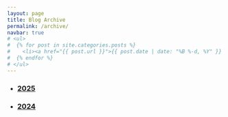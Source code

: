 ```yaml
---
layout: page
title: Blog Archive
permalink: /archive/
navbar: true
# <ul>
#  {% for post in site.categories.posts %}
#    <li><a href="{{ post.url }}">{{ post.date | date: "%B %-d, %Y" }} - {{ post.title }}</a></li>
#  {% endfor %}
# </ul>
---
```


<ul>
  <li><h3><a href="{% link pages/archive/2025/2025-archive.md %}">2025</a></h3></li>
  <li><h3><a href="{% link pages/archive/2024/2024-archive.md %}">2024</a></h3></li>
</ul>